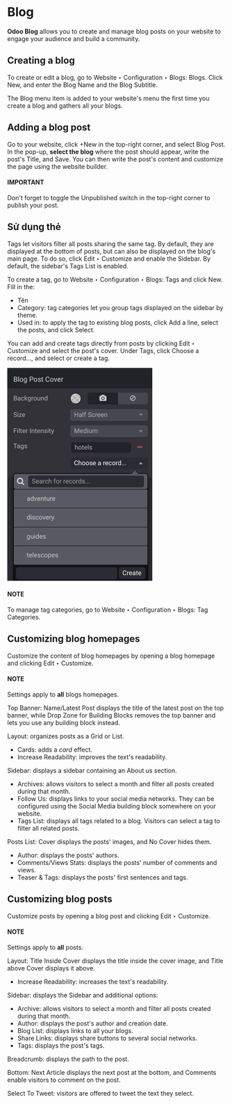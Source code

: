 # Blog

**Odoo Blog** allows you to create and manage blog posts on your website to engage your audience and
build a community.

## Creating a blog

To create or edit a blog, go to Website ‣ Configuration ‣ Blogs: Blogs. Click
New, and enter the Blog Name and the Blog Subtitle.

The Blog menu item is added to your website's menu the first time you create a blog and
gathers all your blogs.

## Adding a blog post

Go to your website, click +New in the top-right corner, and select
Blog Post. In the pop-up, **select the blog** where the post should appear, write the
post's Title, and Save. You can then write the post's content and customize
the page using the website builder.

#### IMPORTANT
Don't forget to toggle the Unpublished switch in the top-right corner to publish
your post.

## Sử dụng thẻ

Tags let visitors filter all posts sharing the same tag. By default, they are displayed at the
bottom of posts, but can also be displayed on the blog's main page. To do so, click
Edit ‣ Customize and enable the Sidebar. By default, the sidebar's
Tags List is enabled.

To create a tag, go to Website ‣ Configuration ‣ Blogs: Tags and click
New. Fill in the:

- Tên
- Category: tag categories let you group tags displayed on the sidebar by theme.
- Used in: to apply the tag to existing blog posts, click Add a line,
  select the posts, and click Select.

You can add and create tags directly from posts by clicking Edit ‣ Customize and
select the post's cover. Under Tags, click Choose a record..., and select
or create a tag.

![Adding a tag to a blog post](../../.gitbook/assets/create-tag.png)

#### NOTE
To manage tag categories, go to Website ‣ Configuration ‣ Blogs: Tag
Categories.

## Customizing blog homepages

Customize the content of blog homepages by opening a blog homepage and clicking Edit
‣ Customize.

#### NOTE
Settings apply to **all** blogs homepages.

Top Banner: Name/Latest Post displays the title of the latest post on the
top banner, while Drop Zone for Building Blocks removes the top banner and lets you use
any building block instead.

Layout: organizes posts as a Grid or List.

- Cards: adds a *card* effect.
- Increase Readability: improves the text's readability.

Sidebar: displays a sidebar containing an About us section.

- Archives: allows visitors to select a month and filter all posts created during that
  month.
- Follow Us: displays links to your social media networks. They can be configured using
  the Social Media building block somewhere on your website.
- Tags List: displays all tags related to a blog. Visitors can select a tag to filter
  all related posts.

Posts List: Cover displays the posts' images, and No Cover hides
them.

- Author: displays the posts' authors.
- Comments/Views Stats: displays the posts' number of comments and views.
- Teaser & Tags: displays the posts' first sentences and tags.

## Customizing blog posts

Customize posts by opening a blog post and clicking Edit ‣ Customize.

#### NOTE
Settings apply to **all** posts.

Layout: Title Inside Cover displays the title inside the cover image, and
Title above Cover displays it above.

- Increase Readability: increases the text's readability.

Sidebar: displays the Sidebar and additional options:

- Archive: allows visitors to select a month and filter all posts created during that
  month.
- Author: displays the post's author and creation date.
- Blog List: displays links to all your blogs.
- Share Links: displays share buttons to several social networks.
- Tags: displays the post's tags.

Breadcrumb: displays the path to the post.

Bottom: Next Article displays the next post at the bottom, and
Comments enable visitors to comment on the post.

Select To Tweet: visitors are offered to tweet the text they select.
